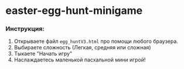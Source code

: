 # easter-egg-hunt-minigame

### Инструкция:
1. Открываете файл `egg_huntV3.html` про помощи любого браузера.
2. Выбираете сложность (Легкая, средняя или сложная)
3. Тыкаете "Начать игру"
4. Наслаждаетесь маленькой пасхальной мини игрой!
